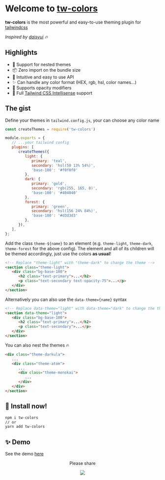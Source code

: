 # Welcome to [tw-colors](https://github.com/L-Blondy/tw-colors)

**tw-colors** is the most powerful and easy-to-use theming plugin for [tailwindcss](https://tailwindcss.com/)

*Inspired by [daisyui](https://daisyui.com/) 🔥*

## Highlights

-  🚀 Support for nested themes
-  📦 Zero import on the bundle size
-  🤩 Intuitive and easy to use API
-  ✨ Can handle any color format (HEX, rgb, hsl, color names...)
-  🎯 Supports opacity modifiers
-  💫 Full [Tailwind CSS Intellisense](https://marketplace.visualstudio.com/items?itemName=bradlc.vscode-tailwindcss) support

## The gist

Define your themes in `tailwind.config.js`, your can choose any color name

```js
const createThemes = require('tw-colors')

module.exports = {
   // ...your tailwind config
   plugins: [
      createThemes({
         light: {
            primary: 'teal',
            secondary: 'hsl(50 13% 54%)',
            'base-100': '#f0f0f0'
         },
         dark: {
            primary: 'gold',
            secondary: 'rgb(255, 165, 0)',
            'base-100': '#404040'
         },
         forest: {
            primary: 'green',
            secondary: 'hsl(156 24% 84%)',
            'base-100': '#d3d3d3'
         },
      }),
   ],
};

```

Add the class `theme-${name}` to an element (e.g. `theme-light`, `theme-dark`, `theme-forest` for the above config). 
The element and all of its children will be themed accordingly, just use the colors <b>as usual</b>!

```html
<!-- Replace "theme-light" with "theme-dark" to change the theme -->
<section class="theme-light"> 
   <div class="bg-base-100">
      <h2 class="text-primary">...</h2>
      <p class="text-secondary text-opacity-75">...</p>
   </div>
</section>
```

Alternatively you can also use the `data-theme={name}` syntax
```html
<!-- Replace data-theme="light" with data-theme="dark" to change the theme -->
<section data-theme="light"> 
   <div class="bg-base-100">
      <h2 class="text-primary">...</h2>
      <p class="text-secondary">...</p>
   </div>
</section>
```

You can also nest the themes 🔥

```html
<div class="theme-darkula"> 
   ...
   <div class="theme-atom">
      ...
      <div class="theme-monokai">
         ...
      </div>
   </div>
</section>
```

## 📀 Install now!

```bash
npm i tw-colors
// or
yarn add tw-colors
```

## ✨ Demo

See the demo [here](...)

<div align="center">
Please share

[![][tweet]][tweet-url]

</div >

[tweet]: https://img.shields.io/twitter/url?style=social&url=https%3A%2F%2Fgithub.com%2Fsaadeghi%2Fdaisyui
[tweet-url]: https://twitter.com/intent/tweet?text=tw-colors%0ATailwind%20color%20themes%20made%20easy!%0AURL_TO_GITHUB
